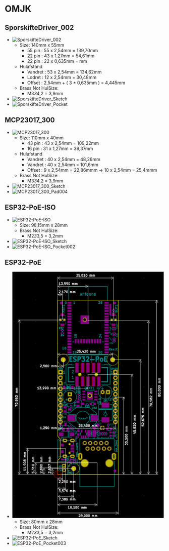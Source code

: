 # OMJK

## SporskifteDriver_002

* ![SporskifteDriver_002](./Image/Skærmbillede%20fra%202025-09-15%2010-54-35.png)
  * Size: 140mm x 55mm
    * 55 pin : 55 x 2,54mm = 139,70mm
    * 22 pin : 43 x 1.27mm =  54,61mm
    * 22 pin : 22 x 0,635mm = mm
  * Hulafstand
    * Vandret : 53 x 2,54mm = 134,62mm
    * Lodret  : 12 x 2,54mm =  30,48mm
    * Offset  : 2,54mm + ( 3 * 0,635mm ) = 4,445mm
  * Brass Not HulSize:
    * M3*3*4,2 = 3,9mm
* ![SporskifteDriver_Sketch](./Image/Skærmbillede%20fra%202025-09-15%2012-57-34.png)
* ![SporskifteDriver_Pocket](./Image/Skærmbillede%20fra%202025-09-15%2012-59-26.png)

## MCP23017_300

* ![MCP23017_300](./Image/Skærmbillede%20fra%202025-09-15%2008-09-46.png)
  * Size: 110mm x 40mm
    * 43 pin : 43 x 2,54mm = 109,22mm
    * 16 pin : 31 x 1,27mm =  39,37mm
  * Hulafstand
    * Vandret : 40 x 2,54mm = 48,26mm
    * Vandret : 40 x 2,54mm = 101,6mm
    * Offset  : 9 x 2,54mm = 22,86mmm -> 10 x 2,54mm = 25,4mmm
  * Brass Not HulSize:
    * M3*3*4,2 = 3,9mm
* ![MCP23017_300_Sketch](./Image/Skærmbillede%20fra%202025-09-15%2013-56-20.png)
* ![MCP23017_300_Pad004](./Image/Skærmbillede%20fra%202025-09-15%2013-56-07.png)

## ESP32-PoE-ISO

* ![ESP32-PoE-ISO](./Image/Skærmbillede%20fra%202024-08-15%2021-12-50.png)
  * Size: 98,15mm x 28mm
  * Brass Not HulSize:
    * M2*3*3,5 = 3,2mm
* ![ESP32-PoE-ISO_Sketch](./Image/Skærmbillede%20fra%202025-09-15%2014-40-31.png)
* ![ESP32-PoE-ISO_Pocket002](./Image/Skærmbillede%20fra%202025-09-15%2014-40-51.png)

## ESP32-PoE

* ![ESP32-PoE](./Image/esp32-poe-dimensions.png)
  * Size: 80mm x 28mm
  * Brass Not HulSize:
    * M2*3*3,5 = 3,2mm
* ![ESP32-PoE_Sketch](./Image/Skærmbillede%20fra%202025-09-15%2015-27-07.png)
* ![ESP32-PoE_Pocket003](./Image/Skærmbillede%20fra%202025-09-15%2015-27-20.png)